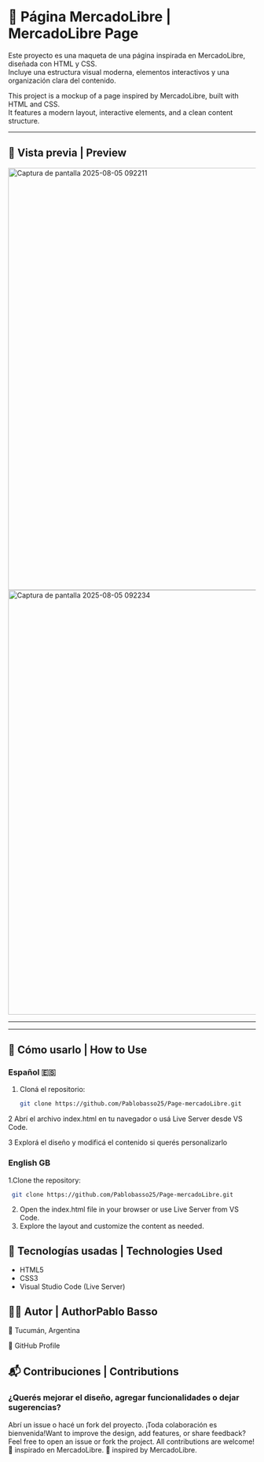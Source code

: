 # 🛒 Página MercadoLibre | MercadoLibre Page

Este proyecto es una maqueta de una página inspirada en MercadoLibre, diseñada con HTML y CSS.  
Incluye una estructura visual moderna, elementos interactivos y una organización clara del contenido.

This project is a mockup of a page inspired by MercadoLibre, built with HTML and CSS.  
It features a modern layout, interactive elements, and a clean content structure.

---

## 📸 Vista previa | Preview

<img width="1892" height="858" alt="Captura de pantalla 2025-08-05 092211" src="https://github.com/user-attachments/assets/9e343819-4288-4aa9-8f2c-75d274f81b3c" />

<img width="1899" height="863" alt="Captura de pantalla 2025-08-05 092234" src="https://github.com/user-attachments/assets/7abd6782-d444-41ee-8fd9-99421bad67f0" />

---

---

## 🚀 Cómo usarlo | How to Use

### Español 🇪🇸

1. Cloná el repositorio:
   ```bash
   git clone https://github.com/Pablobasso25/Page-mercadoLibre.git
   
   ```

2 Abrí el archivo index.html en tu navegador o usá Live Server desde VS Code.

3 Explorá el diseño y modificá el contenido si querés personalizarlo

### English GB
1.Clone the repository:
  ```bash
   git clone https://github.com/Pablobasso25/Page-mercadoLibre.git
```
2. Open the index.html file in your browser or use Live Server from VS Code.
3. Explore the layout and customize the content as needed.

## 🎨 Tecnologías usadas | Technologies Used
 - HTML5
- CSS3
- Visual Studio Code (Live Server)
## 🙋‍♂️ Autor | AuthorPablo Basso
📍 Tucumán, Argentina

🔗 GitHub Profile

##  📬 Contribuciones | Contributions
### ¿Querés mejorar el diseño, agregar funcionalidades o dejar sugerencias?

Abrí un issue o hacé un fork del proyecto. ¡Toda colaboración es bienvenida!Want to improve the design, add features, or share feedback?
Feel free to open an issue or fork the project. All contributions are welcome!  💛 inspirado en MercadoLibre. 💛 inspired by MercadoLibre.




